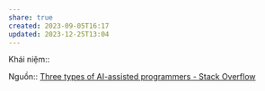 ```yaml
---
share: true
created: 2023-09-05T16:17
updated: 2023-12-25T13:04
---
```


Khái niệm:: 

Nguồn:: [Three types of AI-assisted programmers - Stack Overflow](https://stackoverflow.blog/2023/12/11/three-types-of-ai-assisted-programmers/)